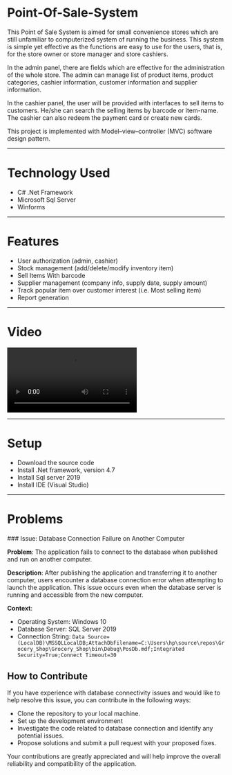 # Point-Of-Sale-System
This Point of Sale System is aimed for small convenience stores which are still unfamiliar to computerized system of running the business. This system is simple yet effective as the functions are easy to use for the users, that is, for the store owner or store manager and store cashiers.

In the admin panel, there are fields which are effective for the administration of the whole store. The admin can manage list of product items, product categories, cashier information, customer information and supplier information.

In the cashier panel, the user will be provided with interfaces to sell items to customers. He/she can search the selling items by barcode or item-name. The cashier can also redeem the payment card or create new cards.


This project is implemented with Model–view–controller (MVC) software design pattern.

<hr>

# Technology Used
- C# .Net Framework
- Microsoft Sql Server
- Winforms
<hr>

# Features 
- User authorization (admin, cashier)
- Stock management (add/delete/modify inventory item)
- Sell Items With barcode 
- Supplier management (company info, supply date, supply amount)
- Track popular item over customer interest (i.e. Most selling item)
- Report generation
<hr>
<h1>Video</h1>
<video src="https://github.com/Ali-abdelrady/Point-of-sale/assets/110298275/319f768f-4367-4a37-8240-cfacacca8e5f" controls autoplay></video>
<hr>
<h1>Setup</h1>
<ul>
  <li>Download the source code</li>
  <li>Install .Net framework, version 4.7 </li>
  <li>Install Sql server 2019</li>
  <li>Install IDE (Visual Studio)</li>
</ul>
<hr>
<h1>Problems</h1> 
### Issue: Database Connection Failure on Another Computer

**Problem**: The application fails to connect to the database when published and run on another computer.

**Description**: After publishing the application and transferring it to another computer, users encounter a database connection error when attempting to launch the application. This issue occurs even when the database server is running and accessible from the new computer.

**Context**: 
- Operating System: Windows 10
- Database Server: SQL Server 2019
- Connection String: `Data Source=(LocalDB)\MSSQLLocalDB;AttachDbFilename=C:\Users\hp\source\repos\Grocery_Shop\Grocery_Shop\bin\Debug\PosDb.mdf;Integrated Security=True;Connect Timeout=30`

## How to Contribute

If you have experience with database connectivity issues and would like to help resolve this issue, you can contribute in the following ways:
- Clone the repository to your local machine.
- Set up the development environment
- Investigate the code related to database connection and identify any potential issues.
- Propose solutions and submit a pull request with your proposed fixes.

Your contributions are greatly appreciated and will help improve the overall reliability and compatibility of the application.

